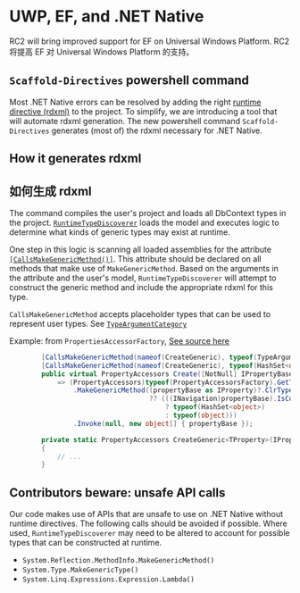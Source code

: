 UWP, EF, and .NET Native
========================

RC2 will bring improved support for EF on Universal Windows Platform.
RC2 将提高 EF 对 Universal Windows Platform 的支持。

`Scaffold-Directives` powershell command
----------------------------------------
Most .NET Native errors can be resolved by adding the right [runtime directive (rdxml)](https://msdn.microsoft.com/en-us/library/dn600639(v=vs.110).aspx) to the project. To simplify, we are introducing a tool that will automate rdxml generation. The new powershell command `Scaffold-Directives` generates (most of) the rdxml necessary for .NET Native.

How it generates rdxml
----------------------
如何生成 rdxml
--------------
The command compiles the user's project and loads all DbContext types in the project. [`RuntimeTypeDiscoverer`](https://github.com/aspnet/EntityFramework/blob/3b693c7ee789f117c3e1a7f5f2cde8aeb298393c/src/EntityFramework.Commands/Design/Internal/RuntimeTypeDiscoverer.cs) loads the model and executes logic to determine what kinds of generic types may exist at runtime.

One step in this logic is scanning all loaded assemblies for the attribute [`[CallsMakeGenericMethod()]`](https://github.com/aspnet/EntityFramework/blob/3b693c7ee789f117c3e1a7f5f2cde8aeb298393c/src/EntityFramework.Core/Internal/CallsMakeGenericMethodAttribute.cs). This attribute should be declared on all methods that make use of `MakeGenericMethod`. Based on the arguments in the attribute and the user's model, `RuntimeTypeDiscoverer` will attempt to construct the generic method and include the appropriate rdxml for this type.

`CallsMakeGenericMethod` accepts placeholder types that can be used to represent user types. See [`TypeArgumentCategory`](https://github.com/aspnet/EntityFramework/blob/9aab7992d1825ebc903ca321d420dcb5cabb2e65/src/EntityFramework.Core/Internal/TypeArgumentCategory.cs)

Example: from `PropertiesAccessorFactory`, [See source here](https://github.com/aspnet/EntityFramework/blob/9aab7992d1825ebc903ca321d420dcb5cabb2e65/src/EntityFramework.Core/Metadata/Internal/PropertyAccessorsFactory.cs#L18-L41)
```c#
        [CallsMakeGenericMethod(nameof(CreateGeneric), typeof(TypeArgumentCategory.Properties))]
        [CallsMakeGenericMethod(nameof(CreateGeneric), typeof(HashSet<object>))]
        public virtual PropertyAccessors Create([NotNull] IPropertyBase propertyBase)
            => (PropertyAccessors)typeof(PropertyAccessorsFactory).GetTypeInfo().GetDeclaredMethod(nameof(CreateGeneric))
                .MakeGenericMethod((propertyBase as IProperty)?.ClrType
                                   ?? (((INavigation)propertyBase).IsCollection()
                                       ? typeof(HashSet<object>)
                                       : typeof(object)))
                .Invoke(null, new object[] { propertyBase });

        private static PropertyAccessors CreateGeneric<TProperty>(IPropertyBase propertyBase)
        {
            // ...
        }
```

Contributors beware: unsafe API calls
-------------------------------------
Our code makes use of APIs that are unsafe to use on .NET Native without runtime directives. The following calls should be avoided if possible. Where used, `RuntimeTypeDiscoverer` may need to be altered to account for possible types that can be constructed at runtime.

- `System.Reflection.MethodInfo.MakeGenericMethod()`
- `System.Type.MakeGenericType()`
- `System.Linq.Expressions.Expression.Lambda()`